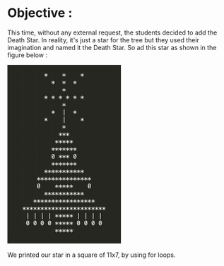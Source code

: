 # Objective :
This time, without any external request, the students decided to add the Death Star. In reality, it's just a star for the tree but they used their imagination and named it the Death Star.
So ad this star as shown in the figure below : 

![Picture Level 5](https://github.com/ThomasSEGALEN/ChristmasTree/blob/main/Level%205/Level5.PNG)

We printed our star in a square of 11x7, by using for loops.